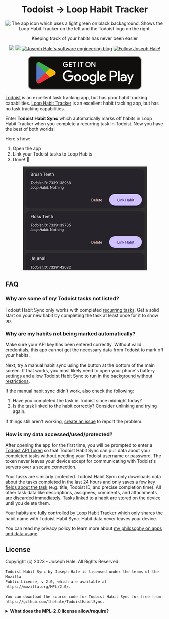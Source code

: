 <div align="center">

# Todoist -> Loop Habit Tracker
![The app icon which uses a light green on black backaground. Shows the Loop Habit Tracker on the left and the Todoist logo on
the right.](icon.svg)

Keeping track of your habits has never been easier

[![](https://badgen.net/github/license/thehale/docker-python-poetry)](https://github.com/thehale/docker-python-poetry/blob/master/LICENSE)
[![](https://badgen.net/badge/icon/Sponsor/pink?icon=github&label)](https://github.com/sponsors/thehale)
[![Joseph Hale's software engineering blog](https://jhale.dev/badges/website.svg)](https://jhale.dev)
[![Follow Joseph Hale!](https://jhale.dev/badges/follow.svg)](https://www.linkedin.com/comm/mynetwork/discovery-see-all?usecase=PEOPLE_FOLLOWS&followMember=thehale)

[![Habit Sync for Todoist on the Google Play Store](docs/get_it_on_google_play.svg)](https://play.google.com/store/apps/details?id=dev.jhale.todoisthabitsync)

</div>


[Todoist](https://todoist.com/) is an excellent task tracking app, but has poor
habit tracking capabilities. [Loop Habit
Tracker](https://play.google.com/store/apps/details?id=org.isoron.uhabits) is an
excellent habit tracking app, but has no task tracking capabilities.

Enter **Todoist Habit Sync** which automatically marks off habits in Loop
Habit Tracker when you complete a recurring task in Todoist. Now you have the
best of both worlds!

Here's how:

1. Open the app
2. Link your Todoist tasks to Loop Habits
3. Done! 🎉

<div align="center">

![](./docs/demo.gif)

</div>


## FAQ

### Why are some of my Todoist tasks not listed?

Todoist Habit Sync only works with completed [recurring
tasks](https://todoist.com/help/articles/set-a-recurring-due-date). Get a solid
start on your new habit by completing the task at least once for it to show up.

### Why are my habits not being marked automatically?

Make sure your API key has been entered correctly. Without valid credentials,
this app cannot get the necessary data from Todoist to mark off your habits.

Next, try a manual habit sync using the button at the bottom of the main screen.
If that works, you most likely need to open your phone's battery settings and
allow Todoist Habit Sync to [run in the background without
restrictions](https://www.droidviews.com/turn-off-battery-optimization-for-individual-android-apps/).

If the manual habit sync didn't work, also check the following:
 1. Have you completed the task in Todoist since midnight today?
 2. Is the task linked to the habit correctly? Consider unlinking and trying
    again.

If things still aren't working, [create an
issue](https://github.com/thehale/TodoistHabitSync/issues/new/choose) to report
the problem.

### How is my data accessed/used/protected?

After opening the app for the first time, you will be prompted to enter a
[Todoist API Token](https://todoist.com/help/articles/find-your-api-token) so
that Todoist Habit Sync can pull data about your completed tasks without needing
your Todoist username or password. The token never leaves your device except for
communicating with Todoist's servers over a secure connection.

Your tasks are similarly protected. Todoist Habit Sync only downloads data about
the tasks completed in the last 24 hours and only saves a [few key fields about
the task](./src/lib/Todoist.ts) (e.g. title, Todoist ID, and precise completion
time). All other task data like descriptions, assignees, comments, and
attachments are discarded immediately. Tasks linked to a habit are stored on the
device until you delete them.

Your habits are fully controlled by Loop Habit Tracker which only shares the
habit name with Todoist Habit Sync. Habit data never leaves your device.

You can read my privacy policy to learn more about [my philosophy on apps and
data usage](https://jhale.dev/privacy-policy.html).


## License

Copyright (c) 2023 - Joseph Hale. All Rights Reserved.

```
Todoist Habit Sync by Joseph Hale is licensed under the terms of the Mozilla
Public License, v 2.0, which are available at https://mozilla.org/MPL/2.0/.

You can download the source code for Todoist Habit Sync for free from
https://github.com/thehale/TodoistHabitSync.
```
<details>

<summary><b>What does the MPL-2.0 license allow/require?</b></summary>

### TL;DR

You can use files from this project in both open source and proprietary
applications, provided you include the above attribution. However, if
you modify any code in this project, or copy blocks of it into your own
code, you must publicly share the resulting files (note, not your whole
program) under the MPL-2.0. The best way to do this is via a Pull
Request back into this project.

If you have any other questions, you may also find Mozilla's [official
FAQ](https://www.mozilla.org/en-US/MPL/2.0/FAQ/) for the MPL-2.0 license
insightful.

If you dislike this license, you can contact me about negotiating a paid
contract with different terms.

**Disclaimer:** This TL;DR is just a summary. All legal questions
regarding usage of this project must be handled according to the
official terms specified in the `LICENSE` file.

### Why the MPL-2.0 license?

I believe that an open-source software license should ensure that code
can be used everywhere.

Strict copyleft licenses, like the GPL family of licenses, fail to
fulfill that vision because they only permit code to be used in other
GPL-licensed projects. Permissive licenses, like the MIT and Apache
licenses, allow code to be used everywhere but fail to prevent
proprietary or GPL-licensed projects from limiting access to any
improvements they make.

In contrast, the MPL-2.0 license allows code to be used in any software
project, while ensuring that any improvements remain available for
everyone.

</details>
